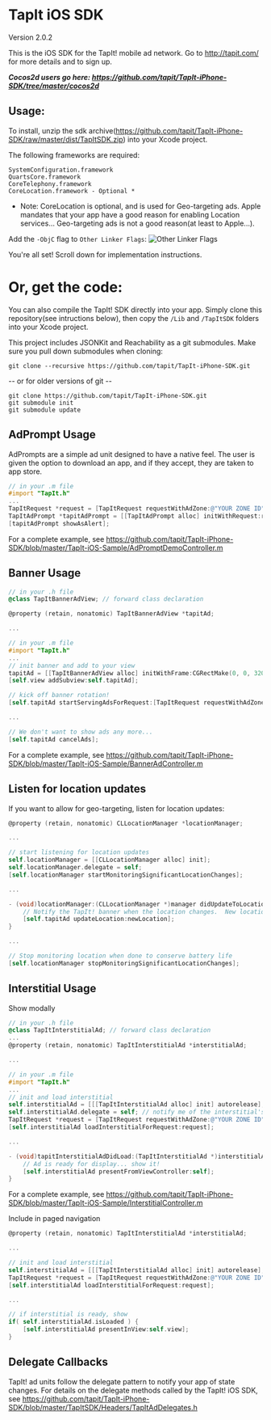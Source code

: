 TapIt iOS SDK
=============

Version 2.0.2

This is the iOS SDK for the TapIt! mobile ad network.  Go to http://tapit.com/ for more details and to sign up.

***Cocos2d users go here: https://github.com/tapit/TapIt-iPhone-SDK/tree/master/cocos2d***


Usage:
------
To install, unzip the sdk archive(https://github.com/tapit/TapIt-iPhone-SDK/raw/master/dist/TapItSDK.zip) into your Xcode project.

The following frameworks are required:
````
SystemConfiguration.framework
QuartsCore.framework
CoreTelephony.framework
CoreLocation.framework - Optional *
````
* Note: CoreLocation is optional, and is used for Geo-targeting ads.  Apple mandates that your app have a good reason for enabling Location services...  Geo-targeting ads is not a good reason(at least to Apple...).


Add the ```-ObjC``` flag to ```Other Linker Flags```:
![Other Linker Flags](https://raw.github.com/tapit/TapIt-iPhone-SDK/master/Docs/assets/ios-linker-flags.png)

You're all set!  Scroll down for implementation instructions.


Or, get the code:
=================
You can also compile the TapIt! SDK directly into your app.  Simply clone this repository(see intructions below), then copy the ```/Lib``` and ```/TapItSDK``` folders into your Xcode project.

This project includes JSONKit and Reachability as a git submodules.  Make sure you pull down submodules when cloning:
````
git clone --recursive https://github.com/tapit/TapIt-iPhone-SDK.git
````
-- or for older versions of git --
````
git clone https://github.com/tapit/TapIt-iPhone-SDK.git
git submodule init
git submodule update
````

AdPrompt Usage
--------------
AdPrompts are a simple ad unit designed to have a native feel.  The user is given the option to download an app, and if they accept, they are taken to app store.

````objective-c
// in your .m file
#import "TapIt.h"
...
TapItRequest *request = [TapItRequest requestWithAdZone:@"YOUR ZONE ID"];
TapItAdPrompt *tapitAdPrompt = [[TapItAdPrompt alloc] initWithRequest:request];
[tapitAdPrompt showAsAlert];
````

For a complete example, see https://github.com/tapit/TapIt-iPhone-SDK/blob/master/TapIt-iOS-Sample/AdPromptDemoController.m


Banner Usage
------------
````objective-c
// in your .h file
@class TapItBannerAdView; // forward class declaration

@property (retain, nonatomic) TapItBannerAdView *tapitAd;

...

// in your .m file
#import "TapIt.h"
...
// init banner and add to your view
tapitAd = [[TapItBannerAdView alloc] initWithFrame:CGRectMake(0, 0, 320, 50)];
[self.view addSubview:self.tapitAd];

// kick off banner rotation!
[self.tapitAd startServingAdsForRequest:[TapItRequest requestWithAdZone:@"YOUR ZONE ID"]];

...

// We don't want to show ads any more...
[self.tapitAd cancelAds];
````

For a complete example, see https://github.com/tapit/TapIt-iPhone-SDK/blob/master/TapIt-iOS-Sample/BannerAdController.m


Listen for location updates
---------------------------
If you want to allow for geo-targeting, listen for location updates:
````objective-c
@property (retain, nonatomic) CLLocationManager *locationManager;

...

// start listening for location updates
self.locationManager = [[CLLocationManager alloc] init];
self.locationManager.delegate = self;
[self.locationManager startMonitoringSignificantLocationChanges];

...

- (void)locationManager:(CLLocationManager *)manager didUpdateToLocation:(CLLocation *)newLocation fromLocation:(CLLocation *)oldLocation {
    // Notify the TapIt! banner when the location changes.  New location will be used the next time an ad is requested
    [self.tapitAd updateLocation:newLocation];
}

...

// Stop monitoring location when done to conserve battery life
[self.locationManager stopMonitoringSignificantLocationChanges];
````



Interstitial Usage
------------------
Show modally
````objective-c
// in your .h file
@class TapItInterstitialAd; // forward class declaration
...
@property (retain, nonatomic) TapItInterstitialAd *interstitialAd;

...

// in your .m file
#import "TapIt.h"
...
// init and load interstitial
self.interstitialAd = [[[TapItInterstitialAd alloc] init] autorelease];
self.interstitialAd.delegate = self; // notify me of the interstitial's state changes
TapItRequest *request = [TapItRequest requestWithAdZone:@"YOUR ZONE ID"];
[self.interstitialAd loadInterstitialForRequest:request];

...

- (void)tapitInterstitialAdDidLoad:(TapItInterstitialAd *)interstitialAd {
    // Ad is ready for display... show it!
    [self.interstitialAd presentFromViewController:self];
}
````
For a complete example, see https://github.com/tapit/TapIt-iPhone-SDK/blob/master/TapIt-iOS-Sample/InterstitialController.m

Include in paged navigation
    
````objective-c
@property (retain, nonatomic) TapItInterstitialAd *interstitialAd;

...

// init and load interstitial
self.interstitialAd = [[[TapItInterstitialAd alloc] init] autorelease];
TapItRequest *request = [TapItRequest requestWithAdZone:@"YOUR ZONE ID"];
[self.interstitialAd loadInterstitialForRequest:request];

...

// if interstitial is ready, show
if( self.interstitialAd.isLoaded ) {
    [self.interstitialAd presentInView:self.view];
}
````

Delegate Callbacks
------------------
TapIt! ad units follow the delegate pattern to notify your app of state changes.  For details on the delegate methods called by the TapIt! iOS SDK, see https://github.com/tapit/TapIt-iPhone-SDK/blob/master/TapItSDK/Headers/TapItAdDelegates.h
